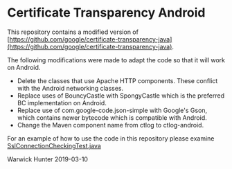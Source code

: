 # Certificate Transparency Android

This repository contains a modified version of [https://github.com/google/certificate-transparency-java](https://github.com/google/certificate-transparency-java). 

The following modifications were made to adapt the code so that it will work on Android.
*   Delete the classes that use Apache HTTP components. These conflict with the Android networking classes.
*   Replace uses of BouncyCastle with SpongyCastle which is the preferred BC implementation on Android.
*   Replace use of com.google-code.json-simple with Google's Gson, which contains newer bytecode which is compatible with Android.
*   Change the Maven component name from ctlog to ctlog-android.

For an example of how to use the code in this repository please examine [SslConnectionCheckingTest.java](src/test/java/org/certificatetransparency/ctlog/comm/SslConnectionCheckingTest.java)

Warwick Hunter 2019-03-10
